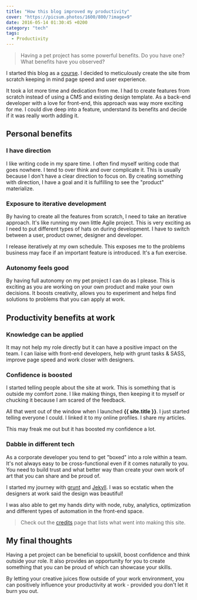 ```yaml
---
title: "How this blog improved my productivity"
cover: "https://picsum.photos/1600/800/?image=9"
date: 2016-05-14 01:30:45 +0200
category: "tech"
tags:
  - Productivity
---
```


> Having a pet project has some powerful benefits. Do you have one? What
> benefits have you observed?

I started this blog as a [course](http://devcareerboost.com/blog-course/).
I decided to meticulously create the site from scratch keeping in mind page
speed and user experience.

It took a lot more time and dedication from me. I had to create features from
scratch instead of using a CMS and existing design template.
As a back-end developer with a love for front-end, this approach was way more
exciting for me. I could dive deep into a feature, understand its benefits and
decide if it was really worth adding it.

## Personal benefits

### I have direction

I like writing code in my spare time. I often find myself writing code that
goes nowhere. I tend to over think and over complicate it. This is usually
because I don't have a clear direction to focus on. By creating something with
direction, I have a goal and it is fulfilling to see the "product" materialize.

### Exposure to iterative development

By having to create all the features from scratch, I need to take an iterative
approach. It's like running my own little Agile project. This is very exciting
as I need to put different types of hats on during development. I have to
switch between a user, product owner, designer and developer.

I release iteratively at my own schedule. This exposes me to the problems
business may face if an important feature is introduced. It's a fun exercise.

### Autonomy feels good

By having full autonomy on my pet project I can do as I please. This is
exciting as you are working on your own product and make your own decisions.
It boosts creativity, allows you to experiment and helps find solutions to
problems that you can apply at work.

## Productivity benefits at work

### Knowledge can be applied

It may not help my role directly but it can have a positive impact on the team.
I can liaise with front-end developers, help with grunt tasks & SASS, improve page
speed and work closer with designers.

### Confidence is boosted

I started telling people about the site at work. This is something that is
outside my comfort zone. I like making things, then keeping it to myself or
chucking it because I am scared of the feedback.

All that went out of the window when I launched **{{ site.title }}**. I just
started telling everyone I could. I linked it to my online profiles.
I share my articles.

This may freak me out but it has boosted my confidence a lot.

### Dabble in different tech

As a corporate developer you tend to get "boxed" into a role within a team. It's not
always easy to be cross-functional even if it comes naturally to you. You need
to build trust and what better way than create your own work of art that you
can share and be proud of.

I started my journey with [grunt](http://gruntjs.com/getting-started) and
[Jekyll](https://jekyllrb.com/). I was so ecstatic when the designers at work
said the design was beautiful!

I was also able to get my hands dirty with node, ruby, analytics, optimization
and different types of automation in the front-end space.

> Check out the [credits](/credits) page that lists what went into making this
> site.

## My final thoughts

Having a pet project can be beneficial to upskill, boost confidence and think
outside your role. It also provides an opportunity for you to create something
that you can be proud of which can showcase your skills.

By letting your creative juices flow outside of your work environment, you can
positively influence your productivity at work - provided you don't let it
burn you out.
